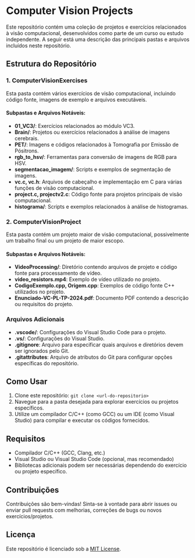 
# Computer Vision Projects

Este repositório contém uma coleção de projetos e exercícios relacionados à visão computacional, desenvolvidos como parte de um curso ou estudo independente. A seguir está uma descrição das principais pastas e arquivos incluídos neste repositório.

## Estrutura do Repositório

### 1. ComputerVisionExercises
Esta pasta contém vários exercícios de visão computacional, incluindo código fonte, imagens de exemplo e arquivos executáveis.

#### Subpastas e Arquivos Notáveis:
- **01_VC3/**: Exercícios relacionados ao módulo VC3.
- **Brain/**: Projetos ou exercícios relacionados à análise de imagens cerebrais.
- **PET/**: Imagens e códigos relacionados à Tomografia por Emissão de Pósitrons.
- **rgb_to_hsv/**: Ferramentas para conversão de imagens de RGB para HSV.
- **segmentacao_imagem/**: Scripts e exemplos de segmentação de imagens.
- **vc.c, vc.h**: Arquivos de cabeçalho e implementação em C para várias funções de visão computacional.
- **project.c, projectv2.c**: Código fonte para projetos principais de visão computacional.
- **histograma/**: Scripts e exemplos relacionados à análise de histogramas.

### 2. ComputerVisionProject
Esta pasta contém um projeto maior de visão computacional, possivelmente um trabalho final ou um projeto de maior escopo.

#### Subpastas e Arquivos Notáveis:
- **VideoProcessing/**: Diretório contendo arquivos de projeto e código fonte para processamento de vídeo.
- **video_resistors.mp4**: Exemplo de vídeo utilizado no projeto.
- **CodigoExemplo.cpp, Origem.cpp**: Exemplos de código fonte C++ utilizados no projeto.
- **Enunciado-VC-PL-TP-2024.pdf**: Documento PDF contendo a descrição ou requisitos do projeto.

### Arquivos Adicionais
- **.vscode/**: Configurações do Visual Studio Code para o projeto.
- **.vs/**: Configurações do Visual Studio.
- **.gitignore**: Arquivo para especificar quais arquivos e diretórios devem ser ignorados pelo Git.
- **.gitattributes**: Arquivo de atributos do Git para configurar opções específicas do repositório.

## Como Usar
1. Clone este repositório: `git clone <url-do-repositorio>`
2. Navegue para a pasta desejada para explorar exercícios ou projetos específicos.
3. Utilize um compilador C/C++ (como GCC) ou um IDE (como Visual Studio) para compilar e executar os códigos fornecidos.

## Requisitos
- Compilador C/C++ (GCC, Clang, etc.)
- Visual Studio ou Visual Studio Code (opcional, mas recomendado)
- Bibliotecas adicionais podem ser necessárias dependendo do exercício ou projeto específico.

## Contribuições
Contribuições são bem-vindas! Sinta-se à vontade para abrir issues ou enviar pull requests com melhorias, correções de bugs ou novos exercícios/projetos.

## Licença
Este repositório é licenciado sob a [MIT License](LICENSE).
